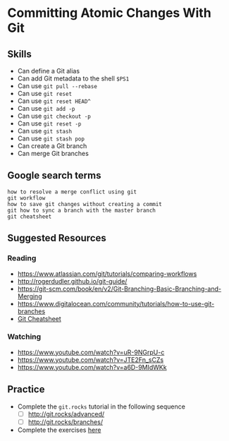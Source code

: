# Committing Atomic Changes With Git

## Skills

- Can define a Git alias
- Can add Git metadata to the shell `$PS1`
- Can use `git pull --rebase`
- Can use `git reset`
- Can use `git reset HEAD^`
- Can use `git add -p`
- Can use `git checkout -p`
- Can use `git reset -p`
- Can use `git stash`
- Can use `git stash pop`
- Can create a Git branch
- Can merge Git branches

## Google search terms

```
how to resolve a merge conflict using git
git workflow
how to save git changes without creating a commit
git how to sync a branch with the master branch
git cheatsheet
```

## Suggested Resources

### Reading

- https://www.atlassian.com/git/tutorials/comparing-workflows
- http://rogerdudler.github.io/git-guide/
- https://git-scm.com/book/en/v2/Git-Branching-Basic-Branching-and-Merging
- https://www.digitalocean.com/community/tutorials/how-to-use-git-branches
- [Git Cheatsheet](https://services.github.com/on-demand/downloads/github-git-cheat-sheet.pdf)

### Watching

- https://www.youtube.com/watch?v=uR-9NGrpU-c
- https://www.youtube.com/watch?v=JTE2Fn_sCZs
- https://www.youtube.com/watch?v=a6D-9MIdWKk

## Practice
- Complete the `git.rocks` tutorial in the following sequence
  - [ ] http://git.rocks/advanced/
  - [ ] http://git.rocks/branches/
- Complete the exercises [here](http://learngitbranching.js.org/)
